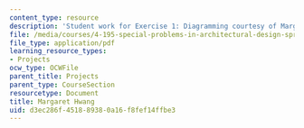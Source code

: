 ```yaml
---
content_type: resource
description: 'Student work for Exercise 1: Diagramming courtesy of Margaret Hwang.'
file: /media/courses/4-195-special-problems-in-architectural-design-spring-2005/d3ec286f451889380a16f8fef14ffbe3_1hwang.pdf
file_type: application/pdf
learning_resource_types:
- Projects
ocw_type: OCWFile
parent_title: Projects
parent_type: CourseSection
resourcetype: Document
title: Margaret Hwang
uid: d3ec286f-4518-8938-0a16-f8fef14ffbe3
---
```

